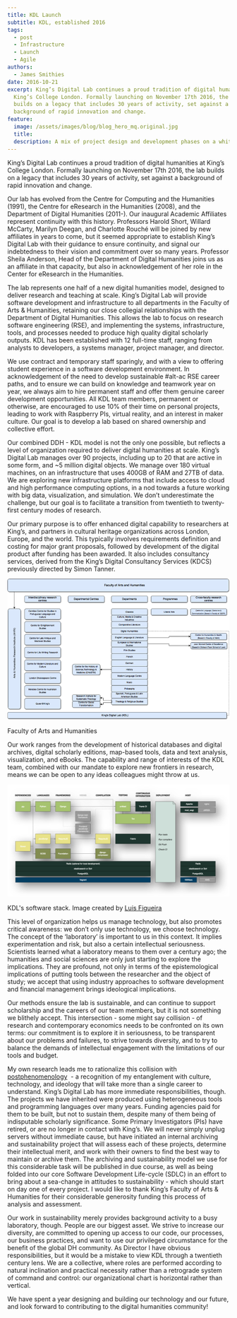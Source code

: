 ```yaml
---
title: KDL Launch
subtitle: KDL, established 2016
tags:
  - post
  - Infrastructure
  - Launch
  - Agile
authors:
  - James Smithies
date: 2016-10-21
excerpt: King’s Digital Lab continues a proud tradition of digital humanities at
  King’s College London. Formally launching on November 17th 2016, the lab
  builds on a legacy that includes 30 years of activity, set against a
  background of rapid innovation and change.
feature:
  image: /assets/images/blog/blog_hero_mq.original.jpg
  title:
  description: A mix of project design and development phases on a whiteboard with a computer code background on the left
---
```


King’s Digital Lab continues a proud tradition of digital humanities at King’s College London. Formally launching on November 17th 2016, the lab builds on a legacy that includes 30 years of activity, set against a background of rapid innovation and change.

Our lab has evolved from the Centre for Computing and the Humanities (1991), the Centre for eResearch in the Humanities (2008), and the Department of Digital Humanities (2011-). Our inaugural Academic Affiliates represent continuity with this history. Professors Harold Short, Willard McCarty, Marilyn Deegan, and Charlotte Rouché will be joined by new affiliates in years to come, but it seemed appropriate to establish King’s Digital Lab with their guidance to ensure continuity, and signal our indebtedness to their vision and commitment over so many years. Professor Sheila Anderson, Head of the Department of Digital Humanities joins us as an affiliate in that capacity, but also in acknowledgement of her role in the Center for eResearch in the Humanities.

The lab represents one half of a new digital humanities model, designed to deliver research and teaching at scale. King’s Digital Lab will provide software development and infrastructure to all departments in the Faculty of Arts & Humanities, retaining our close collegial relationships with the Department of Digital Humanities. This allows the lab to focus on research software engineering (RSE), and implementing the systems, infrastructure, tools, and processes needed to produce high quality digital scholarly outputs. KDL has been established with 12 full-time staff, ranging from analysts to developers, a systems manager, project manager, and director.

We use contract and temporary staff sparingly, and with a view to offering student experience in a software development environment. In acknowledgement of the need to develop sustainable #alt-ac RSE career paths, and to ensure we can build on knowledge and teamwork year on year, we always aim to hire permanent staff and offer them genuine career development opportunities. All KDL team members, permanent or otherwise, are encouraged to use 10% of their time on personal projects, leading to work with Raspberry PIs, virtual reality, and an interest in maker culture. Our goal is to develop a lab based on shared ownership and collective effort.

Our combined DDH - KDL model is not the only one possible, but reflects a level of organization required to deliver digital humanities at scale. King’s Digital Lab manages over 90 projects, including up to 20 that are active in some form, and ~5 million digital objects. We manage over 180 virtual machines, on an infrastructure that uses 400GB of RAM and 27TB of data. We are exploring new infrastructure platforms that include access to cloud and high performance computing options, in a nod towards a future working with big data, visualization, and simulation. We don’t underestimate the challenge, but our goal is to facilitate a transition from twentieth to twenty-first century modes of research.

Our primary purpose is to offer enhanced digital capability to researchers at King’s, and partners in cultural heritage organizations across London, Europe, and the world. This typically involves requirements definition and costing for major grant proposals, followed by development of the digital product after funding has been awarded. It also includes consultancy services, derived from the King’s Digital Consultancy Services (KDCS) previously directed by Simon Tanner.

![Faculty of Arts and Humanities](/assets/images/blog/kdl_fah.original.width-1024.png)

Faculty of Arts and Humanities

Our work ranges from the development of historical databases and digital archives, digital scholarly editions, map-based tools, data and text analysis, visualization, and eBooks. The capability and range of interests of the KDL team, combined with our mandate to explore new frontiers in research, means we can be open to any ideas colleagues might throw at us.

![Software stack](/assets/images/blog/dev_stack.original.width-1024.png)

KDL's software stack. Image created by [Luis Figueira](/who-we-are/luis-figueira/)

This level of organization helps us manage technology, but also promotes critical awareness: we don’t only use technology, we choose technology. The concept of the ‘laboratory’ is important to us in this context. It implies experimentation and risk, but also a certain intellectual seriousness. Scientists learned what a laboratory means to them over a century ago; the humanities and social sciences are only just starting to explore the implications. They are profound, not only in terms of the epistemological implications of putting tools between the researcher and the object of study; we accept that using industry approaches to software development and financial management brings ideological implications.

Our methods ensure the lab is sustainable, and can continue to support scholarship and the careers of our team members, but it is not something we blithely accept. This intersection - some might say collision - of research and contemporary economics needs to be confronted on its own terms: our commitment is to explore it in seriousness, to be transparent about our problems and failures, to strive towards diversity, and to try to balance the demands of intellectual engagement with the limitations of our tools and budget.

My own research leads me to rationalize this collision with [postphenomenology](http://dh2016.adho.org/abstracts/123)  - a recognition of my entanglement with culture, technology, and ideology that will take more than a single career to understand. King’s Digital Lab has more immediate responsibilities, though. The projects we have inherited were produced using heterogeneous tools and programming languages over many years. Funding agencies paid for them to be built, but not to sustain them, despite many of them being of indisputable scholarly significance. Some Primary Investigators (PIs) have retired, or are no longer in contact with King’s. We will never simply unplug servers without immediate cause, but have initiated an internal archiving and sustainability project that will assess each of these projects, determine their intellectual merit, and work with their owners to find the best way to maintain or archive them. The archiving and sustainability model we use for this considerable task will be published in due course, as well as being folded into our core Software Development Life-cycle (SDLC) in an effort to bring about a sea-change in attitudes to sustainability - which should start on day one of every project. I would like to thank King’s Faculty of Arts & Humanities for their considerable generosity funding this process of analysis and assessment.

Our work in sustainability merely provides background activity to a busy laboratory, though. People are our biggest asset. We strive to increase our diversity, are committed to opening up access to our code, our processes, our business practices, and want to use our privileged circumstance for the benefit of the global DH community. As Director I have obvious responsibilities, but it would be a mistake to view KDL through a twentieth century lens. We are a collective, where roles are performed according to natural inclination and practical necessity rather than a retrograde system of command and control: our organizational chart is horizontal rather than vertical.

We have spent a year designing and building our technology and our future, and look forward to contributing to the digital humanities community!
